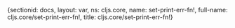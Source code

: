{sectionid: docs, layout: var, ns: cljs.core, name: set-print-err-fn!, full-name: cljs.core/set-print-err-fn!,
  title: cljs.core/set-print-err-fn!}
